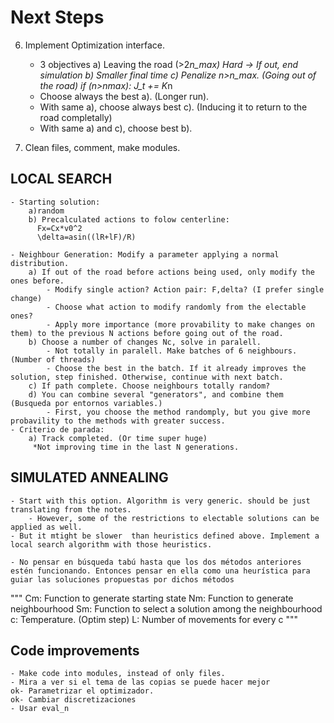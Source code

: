 # Next Steps
6. Implement Optimization interface.
    - 3 objectives 
        a) Leaving the road (>2*n_max) Hard -> If out, end simulation
        b) Smaller final time
        c) Penalize n>n_max. (Going out of the road)
            if (n>nmax): J_t += K*n
    - Choose always the best a). (Longer run).
    - With same a), choose always best c). (Inducing it to return to the road completally)
    - With same a) and c), choose best b).

7. Clean files, comment, make modules.
## LOCAL SEARCH
    - Starting solution:
        a)random
        b) Precalculated actions to folow centerline:
          Fx=Cx*v0^2
          \delta=asin((lR+lF)/R)

    - Neighbour Generation: Modify a parameter applying a normal distribution.
        a) If out of the road before actions being used, only modify the ones before.
            - Modify single action? Action pair: F,delta? (I prefer single change)
            - Choose what action to modify randomly from the electable ones?
            - Apply more importance (more provability to make changes on them) to the previous N actions before going out of the road.
        b) Choose a number of changes Nc, solve in paralell.
            - Not totally in paralell. Make batches of 6 neighbours. (Number of threads)
            - Choose the best in the batch. If it already improves the solution, step finished. Otherwise, continue with next batch.
        c) If path complete. Choose neighbours totally random?
        d) You can combine several "generators", and combine them (Busqueda por entornos variables.)
            - First, you choose the method randomply, but you give more probavility to the methods with greater success.
    - Criterio de parada:
        a) Track completed. (Or time super huge)
         *Not improving time in the last N generations.
## SIMULATED ANNEALING
        
    - Start with this option. Algorithm is very generic. should be just translating from the notes.
        - However, some of the restrictions to electable solutions can be applied as well.
    - But it mtight be slower  than heuristics defined above. Implement a local search algorithm with those heuristics.

    - No pensar en búsqueda tabú hasta que los dos métodos anteriores estén funcionando. Entonces pensar en ella como una heurística para guiar las soluciones propuestas por dichos métodos
"""
Cm: Function to generate starting state
Nm: Function to generate neighbourhood
Sm: Function to select a solution among the neighbourhood
c: Temperature. (Optim step)
L: Number of movements for every c
"""

## Code improvements
    - Make code into modules, instead of only files.
    - Mira a ver si el tema de las copias se puede hacer mejor
    ok- Parametrizar el optimizador.
    ok- Cambiar discretizaciones
    - Usar eval_n
